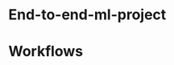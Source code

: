 # End-to-end-ml-project
<!-- template.py is used to create folder stracture automatically-->
<!-- setup.py is used to create path for local packes-->
<!-- requirement.txt is a file that holds required libraries in the project-->
<!-- -e . used to inclued path created by setup.py>
<!-- Expriement.ipynb used to expermient the dataset on jupyter notebook-->

# Workflows